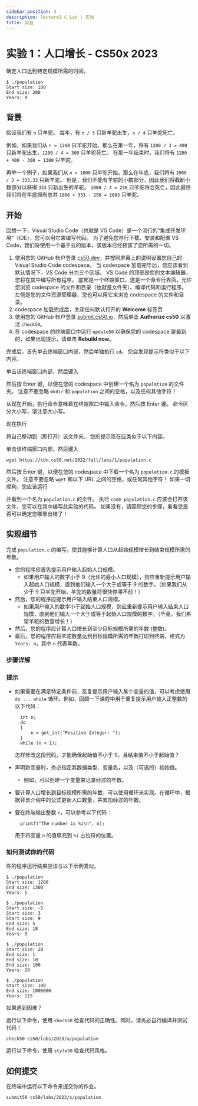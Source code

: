 ```yaml
---
sidebar_position: 4
description: lecture1 C Lab | 实验
title: 实验
---
```


# 实验 1：人口增长 - CS50x 2023

确定人口达到特定规模所需的时间。

```
$ ./population
Start size: 100
End size: 200
Years: 9

```

## 背景

假设我们有 `n` 只羊驼。 每年，有 `n / 3` 只新羊驼出生，`n / 4` 只羊驼死亡。

例如，如果我们从 `n = 1200` 只羊驼开始，那么在第一年，将有 `1200 / 3 = 400` 只新羊驼出生，`1200 / 4 = 300` 只羊驼死亡。 在那一年结束时，我们将有 `1200 + 400 - 300 = 1300` 只羊驼。

再举一个例子，如果我们从 `n = 1000` 只羊驼开始，那么在年底，我们将有 `1000 / 3 = 333.33` 只新羊驼。 但是，我们不能有羊驼的小数部分，因此我们将截断小数部分以获得 `333` 只新出生的羊驼。 `1000 / 4 = 250` 只羊驼将会死亡，因此最终我们将在年底拥有总共 `1000 + 333 - 250 = 1083` 只羊驼。

## 开始

回想一下，Visual Studio Code（也就是 VS Code）是一个流行的“集成开发环境”（IDE），您可以用它来编写代码。 为了避免您自行下载、安装和配置 VS Code，我们将使用一个基于云的版本，该版本已经预装了您所需的一切。

1.  使用您的 GitHub 帐户登录 [cs50.dev](https://cs50.dev/)，并按照屏幕上的说明设置您自己的 Visual Studio Code codespace。 当 codespace 加载完毕后，您应该看到默认情况下，VS Code 分为三个区域。 VS Code 的顶部是您的文本编辑器，您将在其中编写所有程序。 底部是一个终端窗口，这是一个命令行界面，允许您浏览 codespace 的文件和目录（也就是文件夹）、编译代码和运行程序。 左侧是您的文件资源管理器，您也可以用它来浏览 codespace 的文件和目录。
2.  codespace 加载完成后，关闭任何默认打开的 **Welcome** 标签页
3.  使用您的 GitHub 帐户登录 [submit.cs50.io](https://submit.cs50.io/)，然后单击 **Authorize cs50** 以激活 `check50`。
4.  在 codespace 的终端窗口中运行 `update50` 以确保您的 codespace 是最新的，如果出现提示，请单击 **Rebuild now**。

完成后，首先单击终端窗口内部，然后单独执行 `cd`。 您会发现提示符类似于以下内容。

单击该终端窗口内部，然后键入

然后按 Enter 键，以便在您的 codespace 中创建一个名为 `population` 的文件夹。 注意不要忽略 `mkdir` 和 `population` 之间的空格，以及任何其他字符！

从现在开始，执行命令意味着在终端窗口中输入命令，然后按 Enter 键。 命令区分大小写，请注意大小写。

现在执行

将自己移动到（即打开）该文件夹。 您的提示现在应类似于以下内容。

单击该终端窗口内部，然后键入

```
wget https://cdn.cs50.net/2022/fall/labs/1/population.c

```

然后按 Enter 键，以便在您的 codespace 中下载一个名为 `population.c` 的模板文件。 注意不要忽略 `wget` 和以下 URL 之间的空格，或任何其他字符！ 如果一切顺利，您应该运行

并看到一个名为 `population.c` 的文件。 执行 `code population.c` 应该会打开该文件，您可以在其中编写此实验的代码。 如果没有，请回顾您的步骤，看看您是否可以确定您哪里出错了！

## 实现细节

完成 `population.c` 的编写，使其能够计算人口从起始规模增长到结束规模所需的年数。

-   您的程序应首先提示用户输入起始人口规模。
    -   如果用户输入的数字小于 9（允许的最小人口规模），则应重新提示用户输入起始人口规模，直到他们输入一个大于或等于 9 的数字。（如果我们从少于 9 只羊驼开始，羊驼的数量将很快停滞不前！）
-   然后，您的程序应提示用户输入结束人口规模。
    -   如果用户输入的数字小于起始人口规模，则应重新提示用户输入结束人口规模，直到他们输入一个大于或等于起始人口规模的数字。（毕竟，我们希望羊驼的数量增长！）
-   然后，您的程序应计算人口增长到至少目标规模所需的年数 (整数)。
-   最后，您的程序应将羊驼数量达到目标规模所需的年数打印到终端，格式为 `Years: n`，其中 `n` 代表年数。

### 步骤详解

### 提示
-   如果需要在满足特定条件前，反复提示用户输入某个变量的值，可以考虑使用 `do ... while` 循环。例如，回顾一下课程中用于重复提示用户输入正整数的以下代码：

    ```
      int n;
      do
      {
          n = get_int("Positive Integer: ");
      }
      while (n < 1);

    ```

    怎样修改这段代码，才能确保起始值不小于 9，且结束值不小于起始值？

-   声明新变量时，务必指定其数据类型、变量名，以及（可选的）初始值。
    -   例如，可以创建一个变量来记录经过的年数。
-   要计算人口增长到目标规模所需的年数，可以使用循环来实现。在循环中，根据背景介绍中的公式更新人口数量，并累加经过的年数。

-   要在终端输出整数 `n`，可以参考以下代码：

    ```
      printf("The number is %i\n", n);

    ```

    用于将变量 `n` 的值填充到 `%i` 占位符的位置。

### 如何测试你的代码

你的程序运行结果应该与以下示例类似。

```
$ ./population
Start size: 1200
End size: 1300
Years: 1

```

```
$ ./population
Start size: -5
Start size: 3
Start size: 9
End size: 5
End size: 18
Years: 8

```

```
$ ./population
Start size: 20
End size: 1
End size: 10
End size: 100
Years: 20

```

```
$ ./population
Start size: 100
End size: 1000000
Years: 115

```

如果遇到困难？

运行以下命令，使用 `check50` 检查代码的正确性。同时，请务必自行编译并测试代码！

```
check50 cs50/labs/2023/x/population

```

运行以下命令，使用 `style50` 检查代码风格。

## 如何提交

在终端中运行以下命令来提交你的作业。

```
submit50 cs50/labs/2023/x/population

```
